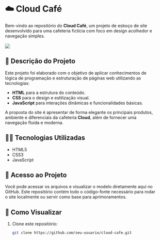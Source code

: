 # ☁️ Cloud Café

Bem-vindo ao repositório do **Cloud Café**, um projeto de esboço de site desenvolvido para uma cafeteria fictícia com foco em design acolhedor e navegação simples.
<br><br>
<img src="[https://github.com/leochg2021/Proj_Cafe/blob/main/img/Note_Mockup.png?raw=true]">
<br>

## 📌 Descrição do Projeto

Este projeto foi elaborado com o objetivo de aplicar conhecimentos de lógica de programação e estruturação de páginas web utilizando as tecnologias:

- **HTML** para a estrutura do conteúdo.
- **CSS** para o design e estilização visual.
- **JavaScript** para interações dinâmicas e funcionalidades básicas.

A proposta do site é apresentar de forma elegante os principais produtos, ambiente e diferenciais da cafeteria **Cloud**, além de fornecer uma navegação fluida e moderna.

## 👨‍💻 Tecnologias Utilizadas

- HTML5
- CSS3
- JavaScript

## 📂 Acesso ao Projeto

Você pode acessar os arquivos e visualizar o modelo diretamente aqui no GitHub. Este repositório contém todo o código-fonte necessário para rodar o site localmente ou servir como base para aprimoramentos.

## 🚀 Como Visualizar

1. Clone este repositório:
   ```bash
   git clone https://github.com/seu-usuario/cloud-cafe.git
